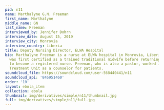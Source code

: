 ```yaml
---
pid: n11
name: Marthalyne G.N. Freeman
first_name: Marthalyne
middle_name: GN
last_name: Freeman
interviewed_by: Jennifer Dohrn
interview_date: August 15, 2019
interview_city: Monrovia
interview_country: Liberia
title: Deputy Nursing Director, ELWA Hospital
bio: Marthalyne Freeman is a nurse at ELWA hospital in Monrovia, Liberia. Freeman
  was first certified as a trained traditional midwife before returning to school
  to become a registered nurse. Freeman, who is also a pastor, worked in the Ebola
  Treatment Unit as a counselor for patients.
soundcloud_file: https://soundcloud.com/user-568440441/n11
soundcloud_api: '846951460'
order: '10'
layout: ebola_item
collection: ebola
thumbnail: img/derivatives/simple/n11/thumbnail.jpg
full: img/derivatives/simple/n11/full.jpg
---
```

